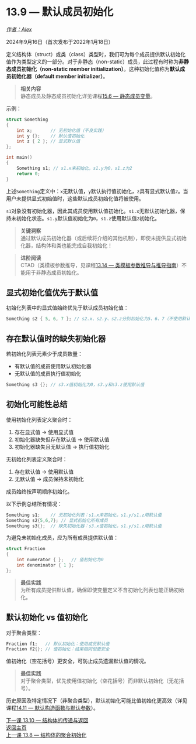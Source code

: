 13.9 — 默认成员初始化  
=====================================  

[*作者：Alex*](https://www.learncpp.com/author/Alex/ "查看 Alex 的所有文章")  

2024年9月16日（首次发布于2022年1月18日）  

定义结构体（struct）或类（class）类型时，我们可为每个成员提供默认初始化值作为类型定义的一部分。对于非静态（non-static）成员，此过程有时称为**非静态成员初始化（non-static member initialization）**。这种初始化值称为**默认成员初始化器（default member initializer）**。  

> **相关内容**  
> 静态成员及静态成员初始化详见课程[15.6 — 静态成员变量](Chapter-15/lesson15.6-static-member-variables.md)。  

示例：  
```cpp
struct Something
{
    int x;       // 无初始化值（不良实践）
    int y {};    // 默认值初始化
    int z { 2 }; // 显式默认值
};

int main()
{
    Something s1; // s1.x未初始化，s1.y为0，s1.z为2
    return 0;
}
```  

上述`Something`定义中：`x`无默认值，`y`默认执行值初始化，`z`具有显式默认值`2`。当用户未提供显式初始值时，这些默认成员初始化值将被使用。  

`s1`对象没有初始化器，因此其成员使用默认值初始化。`s1.x`无默认初始化器，保持未初始化状态。`s1.y`默认值初始化为`0`，`s1.z`使用默认值`2`初始化。  

> **关键洞察**  
> 通过默认成员初始化器（或后续将介绍的其他机制），即使未提供显式初始化器，结构体和类也能完成自我初始化！  

> **进阶阅读**  
> CTAD（类模板参数推导，见课程[13.14 — 类模板参数推导与推导指南](Chapter-13/lesson13.14-class-template-argument-deduction-ctad-and-deduction-guides.md)）不能用于非静态成员初始化。  

显式初始化值优先于默认值  
----------------  

初始化列表中的显式值始终优先于默认成员初始化值：  
```cpp
Something s2 { 5, 6, 7 }; // s2.x、s2.y、s2.z分别初始化为5、6、7（不使用默认值）
```  

存在默认值时的缺失初始化器  
----------------  

若初始化列表元素少于成员数量：  
- 有默认值的成员使用默认初始化器  
- 无默认值的成员执行值初始化  

```cpp
Something s3 {}; // s3.x值初始化为0，s3.y和s3.z使用默认值
```  

初始化可能性总结  
----------------  

使用初始化列表定义聚合时：  
1. 存在显式值 → 使用显式值  
2. 初始化器缺失但存在默认值 → 使用默认值  
3. 初始化器缺失且无默认值 → 执行值初始化  

无初始化列表定义聚合时：  
1. 存在默认值 → 使用默认值  
2. 无默认值 → 成员保持未初始化  

成员始终按声明顺序初始化。  

以下示例总结所有情况：  
```cpp
Something s1;    // 无初始化列表：s1.x未初始化，s1.y/s1.z用默认值
Something s2{5,6,7}; // 显式初始化所有成员
Something s3{};  // 缺失初始化器：s3.x值初始化，s1.y/s1.z用默认值
```  

为避免未初始化成员，应为所有成员提供默认值：  
```cpp
struct Fraction
{
    int numerator { };   // 值初始化为0
    int denominator { 1 };
};
```  

> **最佳实践**  
> 为所有成员提供默认值，确保即使变量定义不含初始化列表也能正确初始化。  

默认初始化 vs 值初始化  
----------------  

对于聚合类型：  
```cpp
Fraction f1;   // 默认初始化：使用成员默认值
Fraction f2{}; // 值初始化：结果相同但更安全
```  

值初始化（空花括号）更安全，可防止成员遗漏默认值的情况。  

> **最佳实践**  
> 对于聚合类型，优先使用值初始化（空花括号）而非默认初始化（无花括号）。  

历史原因及特定情况下（非聚合类型），默认初始化可能比值初始化更高效（详见课程[14.11 — 默认构造函数与默认参数](Chapter-14/lesson14.11-default-constructors-and-default-arguments.md)）。  

[下一课 13.10 — 结构体的传递与返回](Chapter-13/lesson13.10-passing-and-returning-structs.md)  
[返回主页](/)  
[上一课 13.8 — 结构体的聚合初始化](Chapter-13/lesson13.8-struct-aggregate-initialization.md)